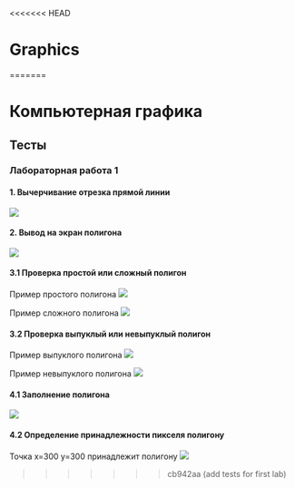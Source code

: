 <<<<<<< HEAD
# Graphics
=======
# Компьютерная графика


## Тесты

### Лабораторная работа 1

#### 1. Вычерчивание отрезка прямой линии
![](/images_test/1-1.jpg)

#### 2. Вывод на экран полигона
![](/images_test/1-2.jpg)

#### 3.1 Проверка простой или сложный полигон
Пример простого полигона
![](/images_test/1-3-1-true.jpg)

Пример сложного полигона
![](/images_test/1-3-1-false.jpg)

#### 3.2 Проверка выпуклый или невыпуклый полигон
Пример выпуклого полигона
![](/images_test/1-3-2-true.jpg)

Пример невыпуклого полигона
![](/images_test/1-3-2-false.jpg)

#### 4.1 Заполнение полигона
![](/images_test/1-4-1.jpg)

#### 4.2 Определение принадлежности пикселя полигону
Точка x=300 y=300 принадлежит полигону
![](/images_test/1-4-2.jpg)
>>>>>>> cb942aa (add tests for first lab)
